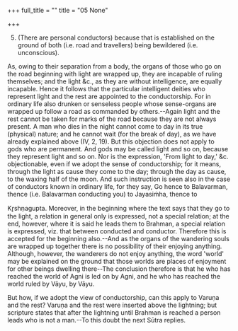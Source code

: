 +++
full_title = ""
title = "05 None"

+++


5. (There are personal conductors) because that is established on the ground of both (i.e. road and travellers) being bewildered (i.e. unconscious).

As, owing to their separation from a body, the organs of those who go on the road beginning with light are wrapped up, they are incapable of ruling themselves; and the light &c., as they are without intelligence, are equally incapable. Hence it follows that the particular intelligent deities who represent light and the rest are appointed to the conductorship. For in ordinary life also drunken or senseless people whose sense-organs are wrapped up follow a road as commanded by others.--Again light and the rest cannot be taken for marks of the road because they are not always present. A man who dies in the night cannot come to day in its true (physical) nature; and he cannot wait (for the break of day), as we have already explained above (IV, 2, 19). But this objection does not apply to gods who are permanent. And gods may be called light and so on, because they represent light and so on. Nor is the expression, 'From light to day,' &c. objectionable, even if we adopt the sense of conductorship; for it means, through the light as cause they come to the day; through the day as cause, to the waxing half of the moon. And such instruction is seen also in the case of conductors known in ordinary life, for they say, Go hence to Balavarman, thence (i.e. Balavarman conducting you) to Jayasiṁha, thence to

 Kr̥shṇagupta. Moreover, in the beginning where the text says that they go to the light, a relation in general only is expressed, not a special relation; at the end, however, where it is said he leads them to Brahman, a special relation is expressed, viz. that between conducted and conductor. Therefore this is accepted for the beginning also.--And as the organs of the wandering souls are wrapped up together there is no possibility of their enjoying anything. Although, however, the wanderers do not enjoy anything, the word 'world' may be explained on the ground that those worlds are places of enjoyment for other beings dwelling there--The conclusion therefore is that he who has reached the world of Agni is led on by Agni, and he who has reached the world ruled by Vāyu, by Vāyu.

But how, if we adopt the view of conductorship, can this apply to Varuṇa and the rest? Varuṇa and the rest were inserted above the lightning; but scripture states that after the lightning until Brahman is reached a person leads who is not a man.--To this doubt the next Sūtra replies.

